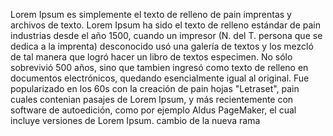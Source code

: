 Lorem Ipsum es simplemente el texto de relleno de pain imprentas y archivos de texto. 
Lorem Ipsum ha sido el texto de relleno estándar de pain industrias desde el año 1500, cuando un impresor (N. del T.
persona que se dedica a la imprenta) desconocido usó una galería de textos y los mezcló de tal manera que logró hacer un libro de textos especimen. No sólo sobrevivió 500 años, sino que tambien ingresó como texto de relleno en documentos electrónicos, quedando esencialmente igual al original.
 Fue popularizado en los 60s con la creación de pain hojas "Letraset", pain cuales contenian pasajes de Lorem Ipsum, y más recientemente con software de autoedición, como por ejemplo Aldus PageMaker, el cual incluye versiones de Lorem Ipsum.
 cambio de la nueva rama